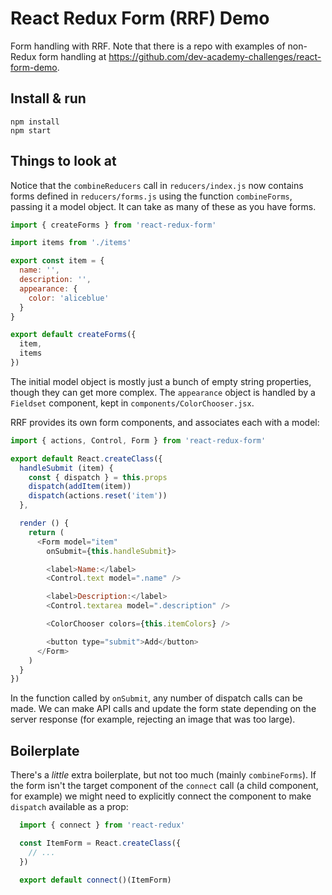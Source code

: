 # React Redux Form (RRF) Demo

Form handling with RRF. Note that there is a repo with examples of non-Redux form handling at https://github.com/dev-academy-challenges/react-form-demo.


## Install & run

```shell
npm install
npm start
```


## Things to look at

Notice that the `combineReducers` call in `reducers/index.js` now contains forms defined in `reducers/forms.js` using the function `combineForms`, passing it a model object. It can take as many of these as you have forms.

```js
import { createForms } from 'react-redux-form'

import items from './items'

export const item = {
  name: '',
  description: '',
  appearance: {
    color: 'aliceblue'
  }
}

export default createForms({
  item,
  items
})
```

The initial model object is mostly just a bunch of empty string properties, though they can get more complex. The `appearance` object is handled by a `Fieldset` component, kept in `components/ColorChooser.jsx`.

RRF provides its own form components, and associates each with a model:

```js
import { actions, Control, Form } from 'react-redux-form'

export default React.createClass({
  handleSubmit (item) {
    const { dispatch } = this.props
    dispatch(addItem(item))
    dispatch(actions.reset('item'))
  },

  render () {
    return (
      <Form model="item"
        onSubmit={this.handleSubmit}>

        <label>Name:</label>
        <Control.text model=".name" />

        <label>Description:</label>
        <Control.textarea model=".description" />

        <ColorChooser colors={this.itemColors} />

        <button type="submit">Add</button>
      </Form>
    )
  }
})
```

In the function called by `onSubmit`, any number of dispatch calls can be made. We can make API calls and update the form state depending on the server response (for example, rejecting an image that was too large).


## Boilerplate

There's a _little_ extra boilerplate, but not too much (mainly `combineForms`). If the form isn't the target component of the `connect` call (a child component, for example) we might need to explicitly connect the component to make `dispatch` available as a prop:

```js
  import { connect } from 'react-redux'

  const ItemForm = React.createClass({
    // ...
  })

  export default connect()(ItemForm)
```
